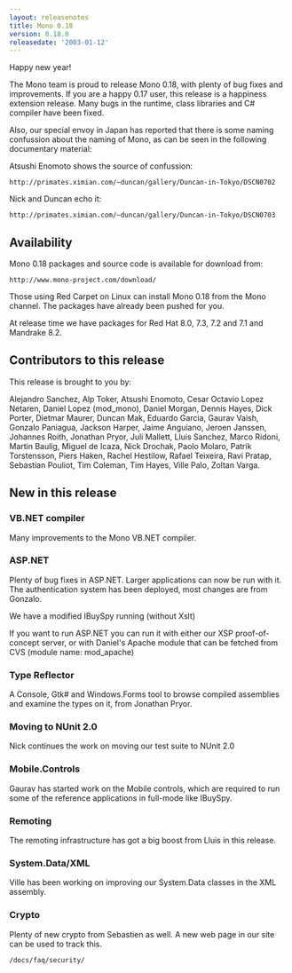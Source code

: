 ```yaml
---
layout: releasenotes
title: Mono 0.18
version: 0.18.0
releasedate: '2003-01-12'
---
```


Happy new year!

The Mono team is proud to release Mono 0.18, with plenty of bug
fixes and improvements.  If you are a happy 0.17 user, this
release is a happiness extension release.  Many bugs in the
runtime, class libraries and C# compiler have been fixed.

Also, our special envoy in Japan has reported that there is
some naming confussion about the naming of Mono, as can be
seen in the following documentary material:

Atsushi Enomoto shows the source of confussion:

    http://primates.ximian.com/~duncan/gallery/Duncan-in-Tokyo/DSCN0702

Nick and Duncan echo it:

    http://primates.ximian.com/~duncan/gallery/Duncan-in-Tokyo/DSCN0703

## Availability

Mono 0.18 packages and source code is available for download from:

    http://www.mono-project.com/download/

Those using Red Carpet on Linux can install Mono 0.18 from
the Mono channel.  The packages have already been pushed for
you.

At release time we have packages for Red Hat 8.0, 7.3,
7.2 and 7.1 and Mandrake 8.2.

## Contributors to this release

This release is brought to you by:

Alejandro Sanchez, Alp Toker, Atsushi Enomoto, Cesar Octavio
Lopez Netaren, Daniel Lopez (mod_mono), Daniel Morgan, Dennis
Hayes, Dick Porter, Dietmar Maurer, Duncan Mak, Eduardo
Garcia, Gaurav Vaish, Gonzalo Paniagua, Jackson Harper, Jaime
Anguiano, Jeroen Janssen, Johannes Roith, Jonathan Pryor, Juli
Mallett, Lluis Sanchez, Marco Ridoni, Martin Baulig, Miguel de
Icaza, Nick Drochak, Paolo Molaro, Patrik Torstensson, Piers
Haken, Rachel Hestilow, Rafael Teixeira, Ravi Pratap,
Sebastian Pouliot, Tim Coleman, Tim Hayes, Ville Palo, Zoltan
Varga.

## New in this release

### VB.NET compiler

Many improvements to the Mono VB.NET compiler.

### ASP.NET

Plenty of bug fixes in ASP.NET.  Larger applications
can now be run with it.  The authentication system has
been deployed, most changes are from Gonzalo.

We have a modified IBuySpy running (without Xslt)

If you want to run ASP.NET you can run it with either
our XSP proof-of-concept server, or with Daniel's
Apache module that can be fetched from CVS (module
name: mod_apache)

### Type Reflector

A Console, Gtk# and Windows.Forms tool to browse
compiled assemblies and examine the types on it, from
Jonathan Pryor.

### Moving to NUnit 2.0

Nick continues the work on moving our test suite to NUnit 2.0

### Mobile.Controls

Gaurav has started work on the Mobile controls, which
are required to run some of the reference applications
in full-mode like IBuySpy.

### Remoting

The remoting infrastructure has got a big boost from
Lluis in this release.

### System.Data/XML

Ville has been working on improving our System.Data
classes in the XML assembly.

### Crypto

Plenty of new crypto from Sebastien as well.  A new
web page in our site can be used to track this.

    /docs/faq/security/
